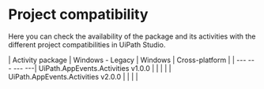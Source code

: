 ﻿# Project compatibility

Here you can check the availability of the package and its activities with the different project compatibilities in UiPath Studio.


| Activity package | Windows - Legacy | Windows | Cross-platform |
| --- --- --- ---| UiPath.AppEvents.Activities v1.0.0 |  |  |  |
| UiPath.AppEvents.Activities v2.0.0 |  |  |  |

